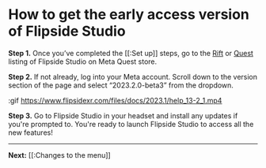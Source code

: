 # How to get the early access version of Flipside Studio

**Step 1.** Once you’ve completed the [[:Set up]] steps, go to the [Rift](https://www.oculus.com/experiences/rift/750910405009643/?utm_medium=oculusredirect&utm_source=www.flipsidexr.com&item_id=750910405009643&r=1) or [Quest](https://www.oculus.com/experiences/quest/2305425142915253/?utm_source=www.flipsidexr.com&utm_medium=oculusredirect&store=quest&item_id=2305425142915253&r=1) listing of Flipside Studio on Meta Quest store.

**Step 2.** If not already, log into your Meta account. Scroll down to the version section of the page and select “2023.2.0-beta3” from the dropdown.

:gif https://www.flipsidexr.com/files/docs/2023.1/help_13-2_1.mp4

**Step 3.** Go to Flipside Studio in your headset and install any updates if you're prompted to. You're ready to launch Flipside Studio to access all the new features!

---

**Next:** [[:Changes to the menu]]



